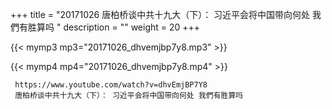 +++
title = "20171026  唐柏桥谈中共十九大（下）： 习近平会将中国带向何处 我們有胜算吗 "
description = ""
weight = 20
+++

{{< mymp3 mp3="20171026_dhvemjbp7y8.mp3" >}}

{{< mymp4 mp4="20171026_dhvemjbp7y8.mp4" >}}

     
     https://www.youtube.com/watch?v=dhvEmjBP7Y8 
     唐柏桥谈中共十九大（下）： 习近平会将中国带向何处 我們有胜算吗 
